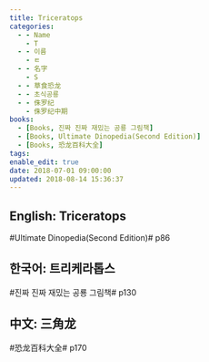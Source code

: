 ```yaml
---
title: Triceratops
categories:
  - - Name
    - T
  - - 이름
    - ㅌ
  - - 名字
    - S
  - - 草食恐龙
  - - 초식공룡
  - - 侏罗纪
    - 侏罗纪中期
books:
  - [Books, 진짜 진짜 재밌는 공룡 그림책]
  - [Books, Ultimate Dinopedia(Second Edition)]
  - [Books, 恐龙百科大全]
tags:
enable_edit: true
date: 2018-07-01 09:00:00
updated: 2018-08-14 15:36:37
---
```


## English: Triceratops

#Ultimate Dinopedia(Second Edition)# p86

## 한국어: 트리케라톱스

#진짜 진짜 재밌는 공룡 그림책# p130

## 中文: 三角龙

#恐龙百科大全# p170
